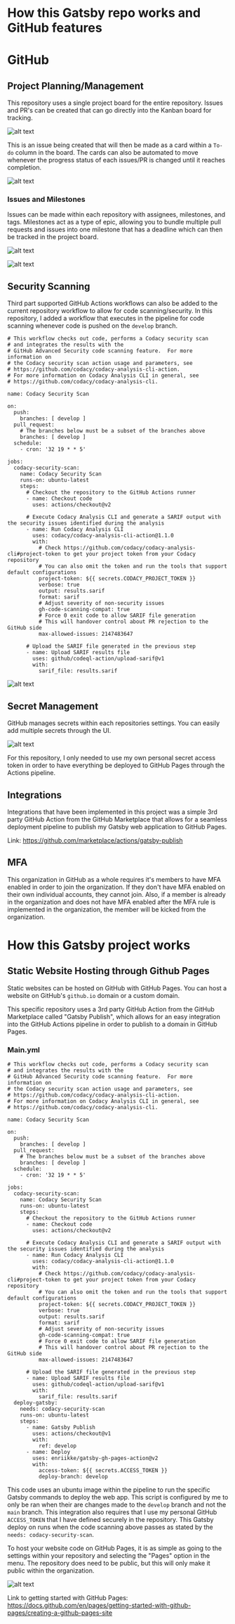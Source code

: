 # How this Gatsby repo works and GitHub features

# GitHub

## Project Planning/Management
This repository uses a single project board for the entire repository. Issues and PR's can be created that can go directly into the Kanban board for tracking.

![alt text](https://i.gyazo.com/893f9a59c3bbe847f3bde59bcb460652.png)

This is an issue being created that will then be made as a card within a `To-do` column in the board. The cards can also be automated to move whenever the progress status of each issues/PR is changed until it reaches completion.

![alt text](https://i.gyazo.com/f7bb895e8cc9013ab84e84c39504064f.png)

### Issues and Milestones
Issues can be made within each repository with assignees, milestones, and tags. Milestones act as a type of epic, allowing you to bundle multiple pull requests and issues into one milestone that has a deadline which can then be tracked in the project board.

![alt text](https://i.gyazo.com/dcecb5ed85ff282791b211468ef1140d.png)

![alt text](https://i.gyazo.com/63cd2beca024cad39f451998b7f5fccf.png)

## Security Scanning
Third part supported GitHub Actions workflows can also be added to the current repository workflow to allow for code scanning/security. In this repository, I added a workflow that executes in the pipeline for code scanning whenever code is pushed on the `develop` branch.

```
# This workflow checks out code, performs a Codacy security scan
# and integrates the results with the
# GitHub Advanced Security code scanning feature.  For more information on
# the Codacy security scan action usage and parameters, see
# https://github.com/codacy/codacy-analysis-cli-action.
# For more information on Codacy Analysis CLI in general, see
# https://github.com/codacy/codacy-analysis-cli.

name: Codacy Security Scan

on:
  push:
    branches: [ develop ]
  pull_request:
    # The branches below must be a subset of the branches above
    branches: [ develop ]
  schedule:
    - cron: '32 19 * * 5'

jobs:
  codacy-security-scan:
    name: Codacy Security Scan
    runs-on: ubuntu-latest
    steps:
      # Checkout the repository to the GitHub Actions runner
      - name: Checkout code
        uses: actions/checkout@v2

      # Execute Codacy Analysis CLI and generate a SARIF output with the security issues identified during the analysis
      - name: Run Codacy Analysis CLI
        uses: codacy/codacy-analysis-cli-action@1.1.0
        with:
          # Check https://github.com/codacy/codacy-analysis-cli#project-token to get your project token from your Codacy repository
          # You can also omit the token and run the tools that support default configurations
          project-token: ${{ secrets.CODACY_PROJECT_TOKEN }}
          verbose: true
          output: results.sarif
          format: sarif
          # Adjust severity of non-security issues
          gh-code-scanning-compat: true
          # Force 0 exit code to allow SARIF file generation
          # This will handover control about PR rejection to the GitHub side
          max-allowed-issues: 2147483647

      # Upload the SARIF file generated in the previous step
      - name: Upload SARIF results file
        uses: github/codeql-action/upload-sarif@v1
        with:
          sarif_file: results.sarif
```

![alt text](https://i.gyazo.com/eb625006028beddca2a5d7175d4cd9b4.png)

## Secret Management
GitHub manages secrets within each repositories settings. You can easily add multiple secrets through the UI.

![alt text](https://i.gyazo.com/9aad61bffbb845156b0909b909020200.png)

For this repository, I only needed to use my own personal secret access token in order to have everything be deployed to GitHub Pages through the Actions pipeline.


## Integrations
Integrations that have been implemented in this project was a simple 3rd party GitHub Action from the GitHub Marketplace that allows for a seamless deployment pipeline to publish my Gatsby web application to GitHub Pages.

Link: https://github.com/marketplace/actions/gatsby-publish

## MFA
This organization in GitHub as a whole requires it's members to have MFA enabled in order to join the organization. If they don't have MFA enabled on their own individual accounts, they cannot join. Also, if a member is already in the organization and does not have MFA enabled after the MFA rule is implemented in the organization, the member will be kicked from the organization.

# How this Gatsby project works

## Static Website Hosting through Github Pages
Static websites can be hosted on GitHub with GitHub Pages. You can host a website on GitHub's `github.io` domain or a custom domain.

This specific repository uses a 3rd party GitHub Action from the GitHub Marketplace called "Gatsby Publish", which allows for an easy integration into the GitHub Actions pipeline in order to publish to a domain in GitHub Pages.

### Main.yml
```
# This workflow checks out code, performs a Codacy security scan
# and integrates the results with the
# GitHub Advanced Security code scanning feature.  For more information on
# the Codacy security scan action usage and parameters, see
# https://github.com/codacy/codacy-analysis-cli-action.
# For more information on Codacy Analysis CLI in general, see
# https://github.com/codacy/codacy-analysis-cli.

name: Codacy Security Scan

on:
  push:
    branches: [ develop ]
  pull_request:
    # The branches below must be a subset of the branches above
    branches: [ develop ]
  schedule:
    - cron: '32 19 * * 5'

jobs:
  codacy-security-scan:
    name: Codacy Security Scan
    runs-on: ubuntu-latest
    steps:
      # Checkout the repository to the GitHub Actions runner
      - name: Checkout code
        uses: actions/checkout@v2

      # Execute Codacy Analysis CLI and generate a SARIF output with the security issues identified during the analysis
      - name: Run Codacy Analysis CLI
        uses: codacy/codacy-analysis-cli-action@1.1.0
        with:
          # Check https://github.com/codacy/codacy-analysis-cli#project-token to get your project token from your Codacy repository
          # You can also omit the token and run the tools that support default configurations
          project-token: ${{ secrets.CODACY_PROJECT_TOKEN }}
          verbose: true
          output: results.sarif
          format: sarif
          # Adjust severity of non-security issues
          gh-code-scanning-compat: true
          # Force 0 exit code to allow SARIF file generation
          # This will handover control about PR rejection to the GitHub side
          max-allowed-issues: 2147483647

      # Upload the SARIF file generated in the previous step
      - name: Upload SARIF results file
        uses: github/codeql-action/upload-sarif@v1
        with:
          sarif_file: results.sarif
  deploy-gatsby:
    needs: codacy-security-scan
    runs-on: ubuntu-latest
    steps:
      - name: Gatsby Publish
        uses: actions/checkout@v1
        with:
          ref: develop
      - name: Deploy
        uses: enriikke/gatsby-gh-pages-action@v2
        with:
          access-token: ${{ secrets.ACCESS_TOKEN }}
          deploy-branch: develop
```
This code uses an ubuntu image within the pipeline to run the specific Gatsby commands to deploy the web app. This script is configured by me to only be ran when their are changes made to the `develop` branch and not the `main` branch. This integration also requires that I use my personal GitHub `ACCESS_TOKEN` that I have defined securely in the repository. This Gatsby deploy on runs when the code scanning above passes as stated by the `needs: codacy-security-scan`.

To host your website code on GitHub Pages, it is as simple as going to the settings within your repository and selecting the "Pages" option in the menu. The repository does need to be public, but this will only make it public within the organization.

![alt text](https://i.gyazo.com/bcb6fcf9605ba3820e19a6d106245847.png)

Link to getting started with GitHub Pages: https://docs.github.com/en/pages/getting-started-with-github-pages/creating-a-github-pages-site
